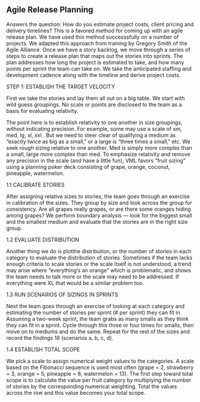 ## Agile Release Planning

Answers the question: How do you estimate project costs, client pricing and delivery timelines? 
This is a favored method for coming up with an agile release plan. We have used this method successsfully on a number of projects. We adapted this approach from training by Gregory Smith of the Agile Alliance.
Once we have a story backlog, we move through a series of steps to create a release plan that maps out the stories into sprints. The plan addresses how long the project is estimated to take, and how many points per sprint the team can take on. We take the anticipated staffing and development cadence along with the timeline and derive project costs.

STEP 1: ESTABLISH THE TARGET VELOCITY

First we take the stories and lay them all out on a big table. We start with wild guess groupings. No scale or points are disclosed to the team as a basis for evaluating relativity.

The point here is to establish relativity to one another in size groupings, without indicating precision. For example, some may use a scale of sm, med, lg, xl, xxl . But we need to steer clear of qualifying a medium as “exactly twice as big as a small,” or a large is “three times a small,” etc. We seek rough sizing relative to one another. Med is simply more complex than a small, large more complex than med. To emphasize relativity and remove any precision in the scale (and have a little fun), VML favors “fruit sizing” using a planning poker deck consisting of grape, orange, coconut, pineapple, watermelon.

1.1 CALIBRATE STORIES

After assigning relative sizes to stories, the team goes through an exercise in calibration of the sizes. They group by size and look across the group for consistency. Are all grapes really grapes, or are there some oranges hiding among grapes? We perform boundary analysis — look for the biggest small and the smallest medium and evaluate that the stories are in the right size group.

1.2 EVALUATE DISTRIBUTION

Another thing we do is plotthe distribution, or the number of stories in each category to evaluate the distribution of stories. Sometimes if the team lacks enough criteria to scale stories or the scale itself is not understood, a trend may arise where “everything’s an orange” which is problematic, and shows the team needs to talk more or the scale may need to be addressed. If everything were XL that would be a similar problem too.

1.3 RUN SCENARIOS OF SIZINGS IN SPRINTS 

Next the team goes through an exercise of looking at each category and estimating the number of stories per sprint (# per sprint) they can fit in. Assuming a two-week sprint, the team grabs as many smalls as they think they can fit in a sprint. Cycle through this three or four times for smalls, then move on to mediums and do the same. Repeat for the rest of the sizes and record the findings 18 (scenarios a, b, c, d).

1.4 ESTABLISH TOTAL SCOPE 

We pick a scale to assign numerical weight values to the categories. A scale based on the Fibonacci sequence is used most often (grape = 2, strawberry = 3, orange = 5, pineapple = 8, watermelon = 13). The first step toward total scope is to calculate the value per fruit category by multiplying the number of stories by the corresponding numerical weighting. Total the values across the row and this value becomes your total scope.
